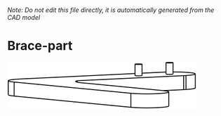 ###### Note: Do not edit this file directly, it is automatically generated from the CAD model

# Brace-part

![](/project.svg)



 

